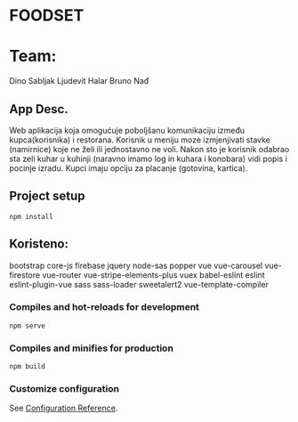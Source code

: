 # FOODSET

# Team:

Dino Sabljak
Ljudevit Halar
Bruno Nađ

## App Desc.

Web aplikacija koja omogućuje poboljšanu komunikaciju između kupca(korisnika) i  restorana. Korisnik u meniju moze izmjenjivati stavke (namirnice) koje ne želi ili jednostavno ne voli.  Nakon sto je korisnik odabrao sta zeli kuhar u kuhinji (naravno imamo log in kuhara i konobara) vidi popis i pocinje izradu. Kupci imaju opciju za placanje (gotovina, kartica).


## Project setup
```
npm install
```
## Koristeno:

bootstrap
core-js
firebase
jquery 
node-sas
popper
vue 
vue-carousel
vue-firestore 
vue-router
vue-stripe-elements-plus
vuex
babel-eslint
eslint
eslint-plugin-vue
sass
sass-loader
sweetalert2
vue-template-compiler

### Compiles and hot-reloads for development
```
npm serve
```

### Compiles and minifies for production
```
npm build
```

### Customize configuration
See [Configuration Reference](https://cli.vuejs.org/config/).
